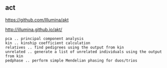 ## act

https://github.com/Illumina/akt

http://illumina.github.io/akt/


```
pca .. principal component analysis
kin .. kinship coefficient calculation
relatives .. find pedigrees using the output from kin
unrelated .. generate a list of unrelated individuals using the output from kin
pedphase .. perform simple Mendelian phasing for duos/trios
```